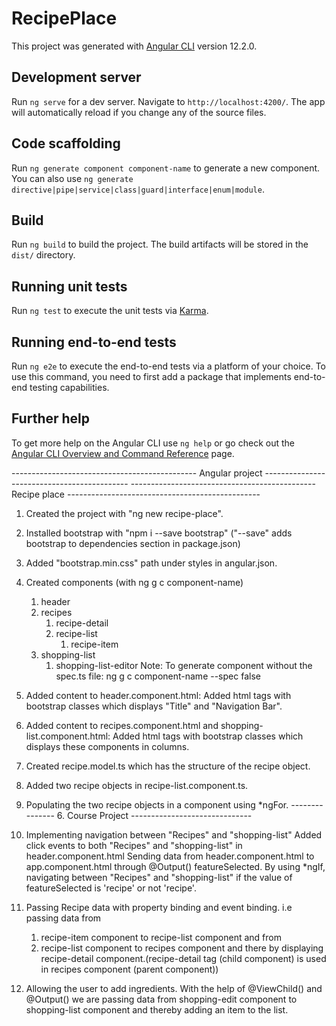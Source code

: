 # RecipePlace

This project was generated with [Angular CLI](https://github.com/angular/angular-cli) version 12.2.0.

## Development server

Run `ng serve` for a dev server. Navigate to `http://localhost:4200/`. The app will automatically reload if you change any of the source files.

## Code scaffolding

Run `ng generate component component-name` to generate a new component. You can also use `ng generate directive|pipe|service|class|guard|interface|enum|module`.

## Build

Run `ng build` to build the project. The build artifacts will be stored in the `dist/` directory.

## Running unit tests

Run `ng test` to execute the unit tests via [Karma](https://karma-runner.github.io).

## Running end-to-end tests

Run `ng e2e` to execute the end-to-end tests via a platform of your choice. To use this command, you need to first add a package that implements end-to-end testing capabilities.

## Further help

To get more help on the Angular CLI use `ng help` or go check out the [Angular CLI Overview and Command Reference](https://angular.io/cli) page.

---------------------------------------------- Angular project --------------------------------------------
---------------------------------------------- Recipe place ------------------------------------------------
1. Created the project with "ng new recipe-place".
2. Installed bootstrap with "npm i --save bootstrap" ("--save" adds bootstrap to dependencies section in package.json)
3. Added "bootstrap.min.css" path under styles in angular.json.
4. Created components (with ng g c component-name)
    1. header
    2. recipes
        1. recipe-detail
        2. recipe-list
            1. recipe-item
    3. shopping-list
        1. shopping-list-editor
Note: To generate component without the spec.ts file: ng g c component-name --spec false
5. Added content to header.component.html: Added html tags with bootstrap classes which displays "Title" and "Navigation Bar".
6. Added content to recipes.component.html and shopping-list.component.html: Added html tags with bootstrap classes which displays these components in  columns.
7. Created recipe.model.ts which has the structure of the recipe object.
8. Added two recipe objects in recipe-list.component.ts.
9. Populating the two recipe objects in a component using *ngFor.
--------------- 6. Course Project ------------------------------
10. Implementing navigation between "Recipes" and "shopping-list"
Added click events to both "Recipes" and "shopping-list" in header.component.html
Sending data from header.component.html to app.component.html through  @Output() featureSelected.
By using *ngIf, navigating between "Recipes" and "shopping-list" if the value of featureSelected is 'recipe' or not 'recipe'.
11. Passing Recipe data with property binding and event binding. i.e passing data from 
    1. recipe-item component to recipe-list component and from 
    2. recipe-list component to recipes component and there by displaying recipe-detail component.(recipe-detail tag (child component) is used in recipes component (parent component))

12. Allowing the user to add ingredients.
    With the help of @ViewChild() and @Output() we are passing data from shopping-edit component to shopping-list component and thereby adding an item to the list.
